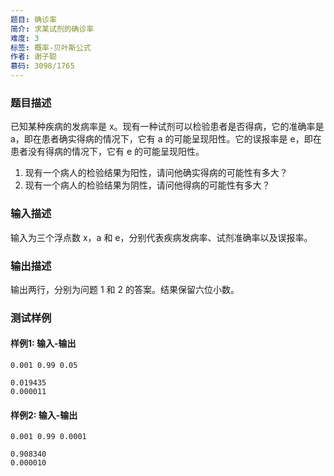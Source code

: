 ```yaml
---
题目: 确诊率
简介: 求某试剂的确诊率
难度: 3
标签: 概率-贝叶斯公式
作者: 谢子聪
慕码: 3098/1765
---
```


### 题目描述

已知某种疾病的发病率是 x。现有一种试剂可以检验患者是否得病，它的准确率是 a，即在患者确实得病的情况下，它有 a 的可能呈现阳性。它的误报率是 e，即在患者没有得病的情况下，它有 e 的可能呈现阳性。

1. 现有一个病人的检验结果为阳性，请问他确实得病的可能性有多大？
2. 现有一个病人的检验结果为阴性，请问他得病的可能性有多大？

### 输入描述

输入为三个浮点数 x，a 和 e，分别代表疾病发病率、试剂准确率以及误报率。

### 输出描述

输出两行，分别为问题 1 和 2 的答案。结果保留六位小数。

### 测试样例

#### 样例1: 输入-输出

```
0.001 0.99 0.05
```

```
0.019435
0.000011
```

#### 样例2: 输入-输出

```
0.001 0.99 0.0001
```

```
0.908340
0.000010
```

